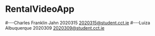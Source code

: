 # RentalVideoApp
#---Charles Franklin Jahn 2020315 2020315@student.cct.ie
#---Luiza Albuquerque 2020309 2020309@student.cct.ie
